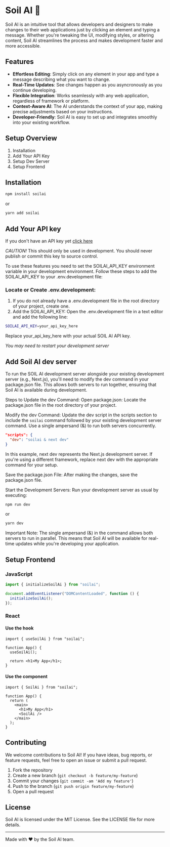 # Soil AI 🌱

Soil AI is an intuitive tool that allows developers and designers to make changes to their web applications just by clicking an element and typing a message. Whether you're tweaking the UI, modifying styles, or altering content, Soil AI streamlines the process and makes development faster and more accessible.

## Features

- **Effortless Editing**: Simply click on any element in your app and type a message describing what you want to change.
- **Real-Time Updates**: See changes happen as you asyncronously as you continue developing.
- **Flexible Integration**: Works seamlessly with any web application, regardless of framework or platform.
- **Context-Aware AI**: The AI understands the context of your app, making precise adjustments based on your instructions.
- **Developer-Friendly**: Soil AI is easy to set up and integrates smoothly into your existing workflow.

## Setup Overview

1. Installation
1. Add Your API Key
1. Setup Dev Server
1. Setup Frontend

## Installation

```bash
npm install soilai
```

or

```bash
yarn add soilai
```

## Add Your API key

If you don't have an API key yet [click here](https://soilai.dev/)

_CAUTION!_ This should only be used in development. You should never publish or commit this key to source control.

To use these features you need to set the SOILAI_API_KEY environment variable in your development environment. Follow these steps to add the SOILAI_API_KEY to your .env.development file:

### Locate or Create .env.development:

1. If you do not already have a .env.development file in the root directory of your project, create one.
1. Add the SOILAI_API_KEY:
   Open the .env.development file in a text editor and add the following line:

```bash
SOILAI_API_KEY=your_api_key_here
```

Replace your_api_key_here with your actual SOIL AI API key.

_You may need to restart your development server_

## Add Soil AI dev server

To run the SOIL AI development server alongside your existing development server (e.g., Next.js), you'll need to modify the dev command in your package.json file. This allows both servers to run together, ensuring that Soil AI is available during development.

Steps to Update the dev Command:
Open package.json:
Locate the package.json file in the root directory of your project.

Modify the dev Command:
Update the dev script in the scripts section to include the `soilai` command followed by your existing development server command. Use a single ampersand (&) to run both servers concurrently.

```json
"scripts": {
  "dev": "soilai & next dev"
}
```

In this example, next dev represents the Next.js development server. If you're using a different framework, replace next dev with the appropriate command for your setup.

Save the package.json File:
After making the changes, save the package.json file.

Start the Development Servers:
Run your development server as usual by executing:

```bash
npm run dev
```

or

```bash
yarn dev
```

Important Note:
The single ampersand (&) in the command allows both servers to run in parallel. This means that Soil AI will be available for real-time updates while you're developing your application.

## Setup Frontend

### JavaScript

```js
import { initializeSoilAi } from "soilai";

document.addEventListener("DOMContentLoaded", function () {
  initializeSoilAi();
});
```

### React

#### Use the hook

```tsx
import { useSoilAi } from "soilai";

function App() {
  useSoilAi();

  return <h1>My App</h1>;
}
```

#### Use the component

```tsx
import { SoilAi } from "soilai";

function App() {
  return (
    <main>
      <h1>My App</h1>
      <SoilAi />
    </main>
  );
}
```

## Contributing

We welcome contributions to Soil AI\! If you have ideas, bug reports, or feature requests, feel free to open an issue or submit a pull request.

1. Fork the repository
2. Create a new branch (`git checkout -b feature/my-feature`)
3. Commit your changes (`git commit -am 'Add my feature'`)
4. Push to the branch (`git push origin feature/my-feature`)
5. Open a pull request

## License

Soil AI is licensed under the MIT License. See the LICENSE file for more details.

---

Made with ❤️ by the Soil AI team.
